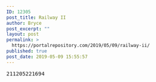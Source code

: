 ```yaml
---
ID: 12305
post_title: Railway II
author: Bryce
post_excerpt: ""
layout: post
permalink: >
  https://portalrepository.com/2019/05/09/railway-ii/
published: true
post_date: 2019-05-09 15:55:57
---
```

<pre>211205221694</pre>